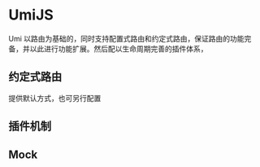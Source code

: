 # UmiJS
Umi 以路由为基础的，同时支持配置式路由和约定式路由，保证路由的功能完备，并以此进行功能扩展。然后配以生命周期完善的插件体系，
## 约定式路由
提供默认方式，也可另行配置
## 插件机制

## Mock